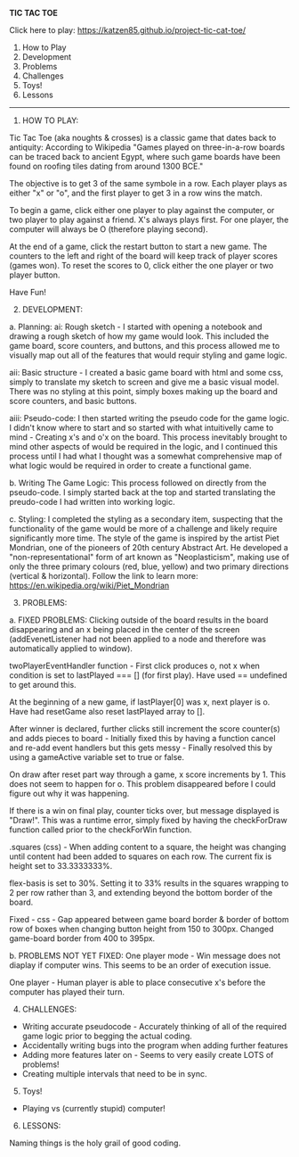 **TIC TAC TOE**

Click here to play: https://katzen85.github.io/project-tic-cat-toe/

1. How to Play
2. Development
3. Problems
4. Challenges
5. Toys!
6. Lessons

-------------------------------------------------------------

1. HOW TO PLAY:

Tic Tac Toe (aka noughts & crosses) is a classic game that dates back to antiquity: According to Wikipedia "Games played on three-in-a-row boards can be traced back to ancient Egypt, where such game boards have been found on roofing tiles dating from around 1300 BCE."

The objective is to get 3 of the same symbole in a row. Each player plays as either "x" or "o", and the first player to get 3 in a row wins the match. 

To begin a game, click either one player to play against the computer, or two player to play against a friend. X's always plays first. For one player, the computer will always be O (therefore playing second).

At the end of a game, click the restart button to start a new game. The counters to the left and right of the board will keep track of player scores (games won). To reset the scores to 0, click either the one player or two player button.

Have Fun!


2. DEVELOPMENT:

a. Planning:
ai: Rough sketch - I started with opening a notebook and drawing a rough sketch of how my game would look. This included the game board, score counters, and buttons, and this process allowed me to visually map out all of the features that would requir styling and game logic. 

aii: Basic structure - I created a basic game board with html and some css, simply to translate my sketch to screen and give me a basic visual model. There was no styling at this point, simply boxes making up the board and score counters, and basic buttons. 

aiii: Pseudo-code: I then started writing the pseudo code for the game logic. I didn't know where to start and so started with what intuitivelly came to mind - Creating x's and o'x on the board. This process inevitably brought to mind other aspects of would be required in the logic, and I continued this process until I had what I thought was a somewhat comprehensive map of what logic would be required in order to create a functional game. 

b. Writing The Game Logic: This process followed on directly from the pseudo-code. I simply started back at the top and started translating the preudo-code I had written into working logic.

c. Styling: I completed the styling as a secondary item, suspecting that the functionality of the game would be more of a challenge and likely require significantly more time. The style of the game is inspired by the artist Piet Mondrian, one of the pioneers of 20th century Abstract Art. He developed a "non-representational" form of art known as "Neoplasticism", making use of only the three primary colours (red, blue, yellow) and two primary directions (vertical & horizontal). Follow the link to learn more: https://en.wikipedia.org/wiki/Piet_Mondrian


3. PROBLEMS:

a. FIXED PROBLEMS:
Clicking outside of the board results in the board disappearing and an x being placed in the center of the screen (addEvenetListener had not been applied to a node and therefore was automatically applied to window).

twoPlayerEventHandler function - First click produces o, not x when condition is set to lastPlayed === [] (for first play). Have used == undefined to get around this.

At the beginning of a new game, if lastPlayer[0] was x, next player is o. Have had resetGame also reset lastPlayed array to [].

After winner is declared, further clicks still increment the score counter(s) and adds pieces to board - Initially fixed this by having a function cancel and re-add event handlers but this gets messy - Finally resolved this by using a gameActive variable set to true or false.

On draw after reset part way through a game, x score increments by 1. This does not seem to happen for o. This problem disappeared before I could figure out why it was happening.

If there is a win on final play, counter ticks over, but message displayed is "Draw!". This was a runtime error, simply fixed by having the checkForDraw function called prior to the checkForWin function.  

.squares (css) - When adding content to a square, the height was changing until content had been added to squares on each row. The current fix is height set to 33.3333333%.

flex-basis is set to 30%. Setting it to 33% results in the squares wrapping to 2 per row rather than 3, and extending beyond the bottom border of the board.

Fixed - css - Gap appeared between game board border & border of bottom row of boxes when changing button height from 150 to 300px. Changed game-board border from 400 to 395px.

b. PROBLEMS NOT YET FIXED:
One player mode - Win message does not diaplay if computer wins. This seems to be an order of execution issue.

One player - Human player is able to place consecutive x's before the computer has played their turn.


4. CHALLENGES:
- Writing accurate pseudocode - Accurately thinking of all of the required game logic prior to begging the actual coding.
- Accidentally writing bugs into the program when adding further features
- Adding more features later on - Seems to very easily create LOTS of problems!
- Creating multiple intervals that need to be in sync.



5. Toys!
- Playing vs (currently stupid) computer!


6. LESSONS:

Naming things is the holy grail of good coding. 